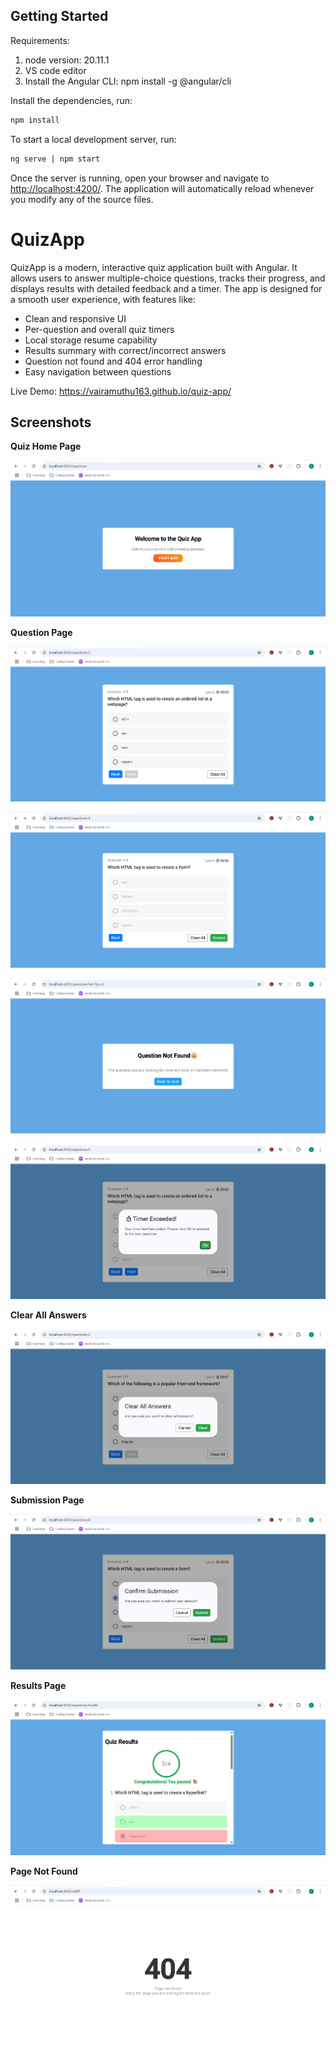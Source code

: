 ## Getting Started

Requirements:

1. node version: 20.11.1
2. VS code editor
3. Install the Angular CLI: npm install -g @angular/cli

Install the dependencies, run:

```bash
npm install
```

To start a local development server, run:

```bash
ng serve | npm start
```

Once the server is running, open your browser and navigate to [http://localhost:4200/](http://localhost:4200/). The application will automatically reload whenever you modify any of the source files.

# QuizApp

QuizApp is a modern, interactive quiz application built with Angular. It allows users to answer multiple-choice questions, tracks their progress, and displays results with detailed feedback and a timer. The app is designed for a smooth user experience, with features like:

- Clean and responsive UI
- Per-question and overall quiz timers
- Local storage resume capability
- Results summary with correct/incorrect answers
- Question not found and 404 error handling
- Easy navigation between questions

Live Demo: https://vairamuthu163.github.io/quiz-app/

## Screenshots

<!-- Paste screenshots or GIFs of your app below -->

**Quiz Home Page**

![Quiz Home](public/images/home-page.png)

**Question Page**

![Question Page](public/images/question-page.png)

![Timer](public/images/question-time-exceeded.png)

![Question Not Found](public/images/question-not-found-page.png)

![Timer Exceeded](public/images/timer-exceeded.png)

**Clear All Answers**

![Clear All Answers](public/images/clear-all-answers.png)

**Submission Page**

![Submission](public/images/submission-page.png)

**Results Page**

![Results Page](public/images/results-page.png)

**Page Not Found**

![Page Not Found](public/images/page-not-found.png)

